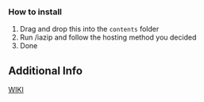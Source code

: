 ### How to install

1. Drag and drop this into the `contents` folder
2. Run /iazip and follow the hosting method you decided
3. Done

## Additional Info
[WIKI](https://itemsadder.devs.beer/first-install)
